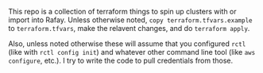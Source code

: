 This repo is a collection of terraform things to spin up clusters with or import into Rafay. Unless otherwise noted, `copy terraform.tfvars.example` to `terraform.tfvars`, make the relavent changes, and do `terraform apply`.

Also, unless noted otherwise these will assume that you configured `rctl` (like with `rctl config init`) and whatever other command line tool (like `aws configure`, etc.). I try to write the code to pull credentials from those. 
